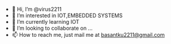 - 👋 Hi, I’m @virus2211
- 👀 I’m interested in IOT,EMBEDDED SYSTEMS
- 🌱 I’m currently learning IOT 
- 💞️ I’m looking to collaborate on ...
- 📫 How to reach me, just mail me at basantku2211@gmail.com


<!---
virus2211/virus2211 is a ✨ special ✨ repository because its `README.md` (this file) appears on your GitHub profile.
You can click the Preview link to take a look at your changes.
--->
